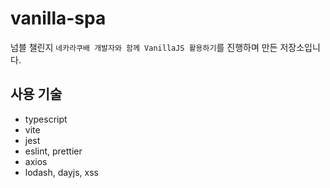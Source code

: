 # vanilla-spa

넘블 챌린지 `네카라쿠배 개발자와 함께 VanillaJS 활용하기`를 진행하며 만든 저장소입니다.


## 사용 기술

- typescript
- vite
- jest
- eslint, prettier
- axios
- lodash, dayjs, xss
